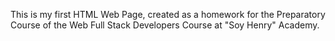 This is my first HTML Web Page, created as a homework for the Preparatory Course of the Web Full Stack Developers Course at "Soy Henry" Academy.
